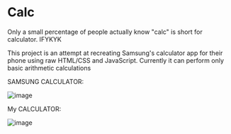 # Calc
Only a small percentage of people actually know "calc" is short for calculator. IFYKYK

This project is an attempt at recreating Samsung's calculator app for their phone using raw HTML/CSS and JavaScript.
Currently it can perform only basic arithmetic calculations

SAMSUNG CALCULATOR:

![image](https://github.com/user-attachments/assets/54f6381b-4fec-40f1-90ec-9f2c5663a6d3)

My CALCULATOR:

![image](https://github.com/user-attachments/assets/7b39dcd0-70da-4a14-9354-5f3315aa45d4)
